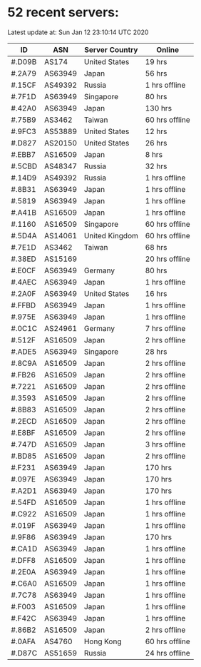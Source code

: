 # 52 recent servers:

Latest update at: Sun Jan 12 23:10:14 UTC 2020

| ID | ASN | Server Country | Online |
| -- | --- | -------------- | ------ |
| #.D09B | AS174 | United States | 19 hrs |
| #.2A79 | AS63949 | Japan | 56 hrs |
| #.15CF | AS49392 | Russia | 1 hrs offline |
| #.7F1D | AS63949 | Singapore | 80 hrs |
| #.42A0 | AS63949 | Japan | 130 hrs |
| #.75B9 | AS3462 | Taiwan | 60 hrs offline |
| #.9FC3 | AS53889 | United States | 12 hrs |
| #.D827 | AS20150 | United States | 26 hrs |
| #.EBB7 | AS16509 | Japan | 8 hrs |
| #.5CBD | AS48347 | Russia | 32 hrs |
| #.14D9 | AS49392 | Russia | 1 hrs offline |
| #.8B31 | AS63949 | Japan | 1 hrs offline |
| #.5819 | AS63949 | Japan | 1 hrs offline |
| #.A41B | AS16509 | Japan | 1 hrs offline |
| #.1160 | AS16509 | Singapore | 60 hrs offline |
| #.5D4A | AS14061 | United Kingdom | 60 hrs offline |
| #.7E1D | AS3462 | Taiwan | 68 hrs |
| #.38ED | AS15169 |  | 20 hrs offline |
| #.E0CF | AS63949 | Germany | 80 hrs |
| #.4AEC | AS63949 | Japan | 1 hrs offline |
| #.2A0F | AS63949 | United States | 16 hrs |
| #.FFBD | AS63949 | Japan | 1 hrs offline |
| #.975E | AS63949 | Japan | 1 hrs offline |
| #.0C1C | AS24961 | Germany | 7 hrs offline |
| #.512F | AS16509 | Japan | 2 hrs offline |
| #.ADE5 | AS63949 | Singapore | 28 hrs |
| #.8C9A | AS16509 | Japan | 2 hrs offline |
| #.FB26 | AS16509 | Japan | 2 hrs offline |
| #.7221 | AS16509 | Japan | 2 hrs offline |
| #.3593 | AS16509 | Japan | 2 hrs offline |
| #.8B83 | AS16509 | Japan | 2 hrs offline |
| #.2ECD | AS16509 | Japan | 2 hrs offline |
| #.E8BF | AS16509 | Japan | 2 hrs offline |
| #.747D | AS16509 | Japan | 3 hrs offline |
| #.BD85 | AS16509 | Japan | 2 hrs offline |
| #.F231 | AS63949 | Japan | 170 hrs |
| #.097E | AS63949 | Japan | 170 hrs |
| #.A2D1 | AS63949 | Japan | 170 hrs |
| #.54FD | AS16509 | Japan | 1 hrs offline |
| #.C922 | AS16509 | Japan | 1 hrs offline |
| #.019F | AS63949 | Japan | 1 hrs offline |
| #.9F86 | AS63949 | Japan | 170 hrs |
| #.CA1D | AS63949 | Japan | 1 hrs offline |
| #.DFF8 | AS16509 | Japan | 1 hrs offline |
| #.2E0A | AS63949 | Japan | 1 hrs offline |
| #.C6A0 | AS16509 | Japan | 1 hrs offline |
| #.7C78 | AS63949 | Japan | 1 hrs offline |
| #.F003 | AS16509 | Japan | 1 hrs offline |
| #.F42C | AS63949 | Japan | 1 hrs offline |
| #.86B2 | AS16509 | Japan | 2 hrs offline |
| #.0AFA | AS4760 | Hong Kong | 60 hrs offline |
| #.D87C | AS51659 | Russia | 24 hrs offline |

